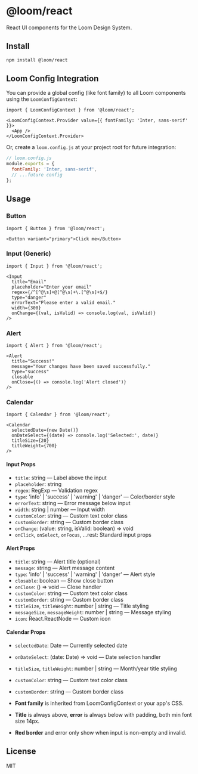 # @loom/react

React UI components for the Loom Design System.

## Install

```sh
npm install @loom/react
```

## Loom Config Integration

You can provide a global config (like font family) to all Loom components using the `LoomConfigContext`:

```tsx
import { LoomConfigContext } from '@loom/react';

<LoomConfigContext.Provider value={{ fontFamily: 'Inter, sans-serif' }}>
  <App />
</LoomConfigContext.Provider>
```

Or, create a `loom.config.js` at your project root for future integration:

```js
// loom.config.js
module.exports = {
  fontFamily: 'Inter, sans-serif',
  // ...future config
};
```

## Usage

### Button
```tsx
import { Button } from '@loom/react';

<Button variant="primary">Click me</Button>
```

### Input (Generic)
```tsx
import { Input } from '@loom/react';

<Input
  title="Email"
  placeholder="Enter your email"
  regex={/^[^@\s]+@[^@\s]+\.[^@\s]+$/}
  type="danger"
  errorText="Please enter a valid email."
  width={300}
  onChange={(val, isValid) => console.log(val, isValid)}
/>
```

### Alert
```tsx
import { Alert } from '@loom/react';

<Alert
  title="Success!"
  message="Your changes have been saved successfully."
  type="success"
  closable
  onClose={() => console.log('Alert closed')}
/>
```

### Calendar
```tsx
import { Calendar } from '@loom/react';

<Calendar
  selectedDate={new Date()}
  onDateSelect={(date) => console.log('Selected:', date)}
  titleSize={20}
  titleWeight={700}
/>
```

#### Input Props
- `title`: string — Label above the input
- `placeholder`: string
- `regex`: RegExp — Validation regex
- `type`: 'info' | 'success' | 'warning' | 'danger' — Color/border style
- `errorText`: string — Error message below input
- `width`: string | number — Input width
- `customColor`: string — Custom text color class
- `customBorder`: string — Custom border class
- `onChange`: (value: string, isValid: boolean) => void
- `onClick`, `onSelect`, `onFocus`, ...rest: Standard input props

#### Alert Props
- `title`: string — Alert title (optional)
- `message`: string — Alert message content
- `type`: 'info' | 'success' | 'warning' | 'danger' — Alert style
- `closable`: boolean — Show close button
- `onClose`: () => void — Close handler
- `customColor`: string — Custom text color class
- `customBorder`: string — Custom border class
- `titleSize`, `titleWeight`: number | string — Title styling
- `messageSize`, `messageWeight`: number | string — Message styling
- `icon`: React.ReactNode — Custom icon

#### Calendar Props
- `selectedDate`: Date — Currently selected date
- `onDateSelect`: (date: Date) => void — Date selection handler
- `titleSize`, `titleWeight`: number | string — Month/year title styling
- `customColor`: string — Custom text color class
- `customBorder`: string — Custom border class

- **Font family** is inherited from LoomConfigContext or your app's CSS.
- **Title** is always above, **error** is always below with padding, both min font size 14px.
- **Red border** and error only show when input is non-empty and invalid.

## License
MIT
